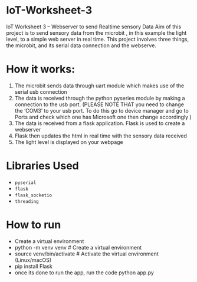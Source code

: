# IoT-Worksheet-3
IoT Worksheet 3 – Webserver to send Realtime sensory Data
Aim of this project is to send sensory data from the microbit , in this example the light level, to a simple web server in real time. This project involves three things, the microbit, and its serial data connection and the webserve.

# How it works:
1.	The microbit sends data through uart module which makes use of the serial usb connection 
2.	The data is received through the python pyseries module by making a connection to the usb port. (PLEASE NOTE THAT you need to change the ‘COM3’ to your usb port. To do this go to device manager and go to Ports and check which one has Microsoft one then change accordingly )
3.	The data is received from a flask application. Flask is used to create a webserver
4.	Flask then updates the html in real time with the sensory data received 
5.	The light level is displayed on your webpage


# Libraries Used
* `pyserial`
* `flask`
* `flask_socketio`
* `threading`

# How to run
*	Create a virtual environment
* python -m venv venv           # Create a virtual environment
* source venv/bin/activate     # Activate the virtual environment (Linux/macOS)
*	pip install Flask
*	once its done to run the app, run the code python app.py

  

